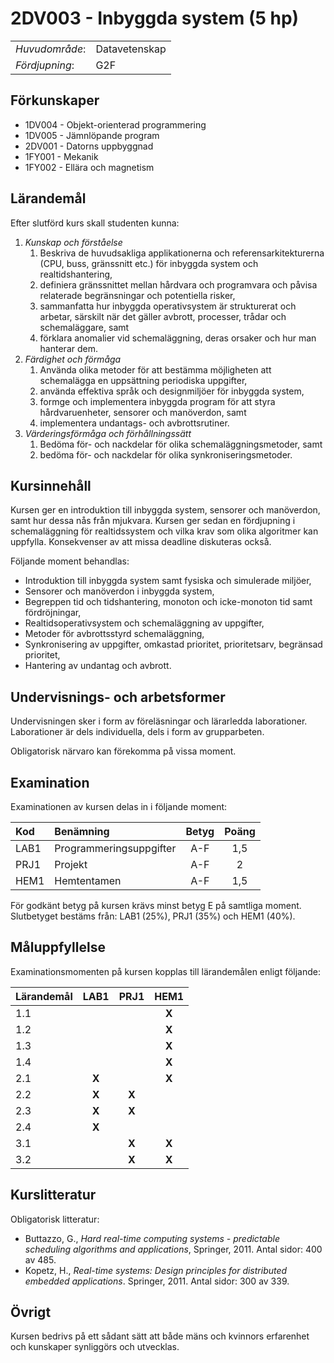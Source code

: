 # 2DV003 - Inbyggda system (5 hp)

|     |     |
| --- | --- | 
| *Huvudområde*: | Datavetenskap | 
| *Fördjupning*: | G2F | 

## Förkunskaper

- 1DV004 - Objekt-orienterad programmering
- 1DV005 - Jämnlöpande program
- 2DV001 - Datorns uppbyggnad
- 1FY001 - Mekanik
- 1FY002 - Ellära och magnetism

## Lärandemål

Efter slutförd kurs skall studenten kunna:

1. *Kunskap och förståelse*
    1. Beskriva de huvudsakliga applikationerna och referensarkitekturerna (CPU, buss, gränssnitt etc.) för inbyggda system och realtidshantering,
    2. definiera gränssnittet mellan hårdvara och programvara och påvisa relaterade begränsningar och potentiella risker,
    3. sammanfatta hur inbyggda operativsystem är strukturerat och arbetar, särskilt när det gäller avbrott, processer, trådar och schemaläggare, samt
    4. förklara anomalier vid schemaläggning, deras orsaker och hur man hanterar dem.
2. *Färdighet och förmåga*
    1. Använda olika metoder för att bestämma möjligheten att schemalägga en uppsättning periodiska uppgifter,
    2. använda effektiva språk och designmiljöer för inbyggda system,
    3. formge och implementera inbyggda program för att styra hårdvaruenheter, sensorer och manöverdon, samt
    4. implementera undantags- och avbrottsrutiner.
3. *Värderingsförmåga och förhållningssätt*
    1. Bedöma för- och nackdelar för olika schemaläggningsmetoder, samt
    2. bedöma för- och nackdelar för olika synkroniseringsmetoder.

## Kursinnehåll

Kursen ger en introduktion till inbyggda system, sensorer och manöverdon, samt hur dessa nås från mjukvara. Kursen ger sedan en fördjupning i schemaläggning för realtidssystem och vilka krav som olika algoritmer kan uppfylla. Konsekvenser av att missa deadline diskuteras också.

Följande moment behandlas:

- Introduktion till inbyggda system samt fysiska och simulerade miljöer,
- Sensorer och manöverdon i inbyggda system,
- Begreppen tid och tidshantering, monoton och icke-monoton tid samt fördröjningar,
- Realtidsoperativsystem och schemaläggning av uppgifter,
- Metoder för avbrottsstyrd schemaläggning,
- Synkronisering av uppgifter, omkastad prioritet, prioritetsarv, begränsad prioritet,
- Hantering av undantag och avbrott.

## Undervisnings- och arbetsformer

Undervisningen sker i form av föreläsningar och lärarledda laborationer. Laborationer är dels individuella, dels i form av grupparbeten. 

Obligatorisk närvaro kan förekomma på vissa moment.

## Examination

Examinationen av kursen delas in i följande moment:

| Kod  | Benämning               | Betyg | Poäng | 
| :--- | :--------------------   | :---: | :---: |
| LAB1 | Programmeringsuppgifter | A-F   | 1,5   |
| PRJ1 | Projekt                 | A-F   | 2     |
| HEM1 | Hemtentamen                | A-F   | 1,5   |

För godkänt betyg på kursen krävs minst betyg E på samtliga moment. Slutbetyget bestäms från: LAB1 (25%), PRJ1 (35%) och HEM1 (40%).

## Måluppfyllelse

Examinationsmomenten på kursen kopplas till lärandemålen enligt följande:

| Lärandemål | LAB1  | PRJ1  | HEM1  |
| :--------- | :---: | :---: | :---: |
| 1.1        |       |       | **X** |
| 1.2        |       |       | **X** |
| 1.3        |       |       | **X** |
| 1.4        |       |       | **X** |
| 2.1        | **X** |       | **X** |
| 2.2        | **X** | **X** |       |
| 2.3        | **X** | **X** |       |
| 2.4        | **X** |       |       |
| 3.1        |       | **X** | **X** |
| 3.2        |       | **X** | **X** |

## Kurslitteratur

Obligatorisk litteratur:

- Buttazzo, G., *Hard real-time computing systems - predictable scheduling algorithms and applications*, Springer, 2011. Antal sidor: 400 av 485.
- Kopetz, H., *Real-time systems: Design principles for distributed embedded applications*. Springer, 2011. Antal sidor: 300 av 339. 

## Övrigt

Kursen bedrivs på ett sådant sätt att både mäns och kvinnors erfarenhet och kunskaper synliggörs och utvecklas.